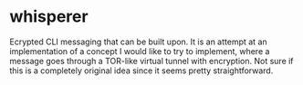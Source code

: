# whisperer
Ecrypted CLI messaging that can be built upon. It is an attempt at an implementation of a concept I would like to try to implement, where a message goes through a TOR-like virtual tunnel with encryption. Not sure if this is a completely original idea since it seems pretty straightforward.
